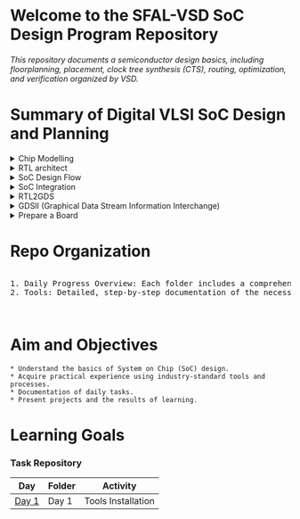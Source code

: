 # Welcome to the SFAL-VSD SoC Design Program Repository 
###### This repository documents a semiconductor design basics, including floorplanning, placement, clock tree synthesis (CTS), routing, optimization, and verification organized by VSD.


# Summary of Digital VLSI SoC Design and Planning

<details>
<summary> Chip Modelling </summary>
<br>
 
![Capture](https://github.com/user-attachments/assets/09f91696-937b-4bd8-9045-fafd02103e19)

+ Write the C code for an application and compile it using the gcc in Linux and measure the output O0 as given in the figure.
+ Model the entire specifications of the application in C environment, compile it and measure the output O1
+ Ensure that output O0 == O1.

</details>

<details>
<summary> RTL architect </summary>
<br>

![Capture](https://github.com/user-attachments/assets/67ed0c25-662e-45d9-908e-40c8590bfa1b)

+ Understand the specifications and represent the specifications in one of the hardware language like Verilog.
+ Take the same application, run on the hardware and measure O2.
+ Make sure that O2 == O1, so that functionality is retained.

</details>

<details>
<summary> SoC Design Flow </summary>
<br>

![image](https://github.com/user-attachments/assets/a9bc6248-f968-4043-a921-8ee7465092e7)

+ Divide the verilog code into multiple links like Processor as one part and Peripherals/IPs on another part
+ Processor Verilog code is synthesizable that is the code is converted into Gates

![image](https://github.com/user-attachments/assets/ec3647a8-9005-47a8-83b6-6ad7f39e5a3a)

+ Make sure that verilog code written for processor is synthesizable, so that it can be easily converted into Gates
+ Prepherals/IPs are divided into Macros and Analog IPs. The more popular analog IP is 10-bit ADC.
+ Processor and Macros are synthesizable, whereas analog IPs need not be synthesizable.

</details>


<details>
<summary>SoC Integration</summary>
<br>

![image](https://github.com/user-attachments/assets/6167041f-2659-419b-99ec-b7677c223eff)

</details>


<details>
<summary>RTL2GDS</summary> 
<br>
 
+ RTL2GDS refers to the process of converting a Register Transfer Level (RTL) design, typically described in a Hardware Description Language (HDL) such as VHDL or Verilog, into a GDSII file, which represents the geometric layout of the integrated circuit for fabrication.

</details>

<details>
 
<summary>GDSII (Graphical Data Stream Information Interchange)</summary>
<br>

+ It is a file which contains only metal layers. Information about the fabrication of chip.
+ GDSII will go for DRC/LVS checks, to retain the connectivity.
+ GDSII file is then sent to factory. This process of sending GDSII to the factory is knowns as tapeout. Receiving the chips back from factory is called tapein.

</details>

<details>
<summary>Prepare a Board</summary>
<br>

![image](https://github.com/user-attachments/assets/a09eeac5-feee-4e0f-b715-ca52fb76da4d)

</details>

# Repo Organization

<div style="overflow-x: auto; white-space: nowrap;">
  <pre>
1. Daily Progress Overview: Each folder includes a comprehensive overview of daily activities, including learning summaries, tool installations, relevant code and design files.
2. Tools: Detailed, step-by-step documentation of the necessary tools for the program, along with installation instructions and screenshots.
  </pre>
</div>

# Aim and Objectives

```
* Understand the basics of System on Chip (SoC) design.
* Acquire practical experience using industry-standard tools and processes.
* Documentation of daily tasks.
* Present projects and the results of learning.

```

# Learning Goals


### Task Repository

| Day  | Folder  |Activity  |
| ------------ | ------------ | ------------ |
|[Day 1](https://github.com/VijayalaxmiSKumbhar/SFALVSD/tree/main/Day%201 "Day 1") | Day 1  |  Tools Installation |


 








